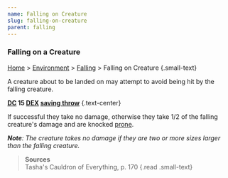```yaml
---
name: Falling on Creature
slug: falling-on-creature
parent: falling
---
```

### Falling on a Creature
[Home](dm-operations-center) > [Environment](environment) > [Falling](falling) > Falling on Creature {.small-text}

A creature about to be landed on may attempt to avoid being hit by the falling creature.

**[DC](difficulty-class) 15 [DEX](DEXTERITY) [saving throw](saving-throw)** {.text-center}

If successful they take no damage, otherwise they take 1/2 of the falling creature's damage and are knocked [prone](prone).

***Note**: The creature takes no damage if they are two or more sizes larger than the falling creature.*

> **Sources** <br/>
> Tasha's Cauldron of Everything, p. 170
{.read .small-text}
